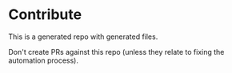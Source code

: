 Contribute
==========

This is a generated repo with generated files.

Don't create PRs against this repo (unless they relate to fixing the automation
process).